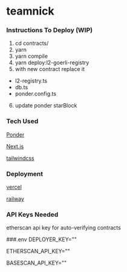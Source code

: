 # teamnick

### Instructions To Deploy (WIP)

1. cd contracts/
2. yarn
3. yarn compile
4. yarn deploy:l2-goerli-registry
5. with new contract replace it

- l2-registry.ts
- db.ts
- ponder.config.ts

6. update ponder starBlock

### Tech Used

[Ponder](https://ponder.sh/)

[Next.js](https://nextjs.org/)

[tailwindcss](https://tailwindcss.com/)

### Deployment

[vercel](https://vercel.com/)

[railway](https://railway.app/)

### API Keys Needed

etherscan api key for auto-verifying contracts

###.env
DEPLOYER_KEY=""

ETHERSCAN_API_KEY=""

BASESCAN_API_KEY=""
